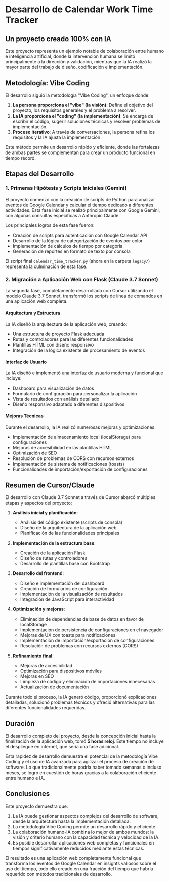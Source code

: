 # Desarrollo de Calendar Work Time Tracker

## Un proyecto creado 100% con IA

Este proyecto representa un ejemplo notable de colaboración entre humano e inteligencia artificial, donde la intervención humana se limitó principalmente a la dirección y validación, mientras que la IA realizó la mayor parte del trabajo de diseño, codificación e implementación.

## Metodología: Vibe Coding

El desarrollo siguió la metodología "Vibe Coding", un enfoque donde:

1. **La persona proporciona el "vibe" (la visión)**: Define el objetivo del proyecto, los requisitos generales y el problema a resolver.
2. **La IA proporciona el "coding" (la implementación)**: Se encarga de escribir el código, sugerir soluciones técnicas y resolver problemas de implementación.
3. **Proceso iterativo**: A través de conversaciones, la persona refina los requisitos y la IA ajusta la implementación.

Este método permite un desarrollo rápido y eficiente, donde las fortalezas de ambas partes se complementan para crear un producto funcional en tiempo récord.

## Etapas del Desarrollo

### 1. Primeras Hipótesis y Scripts Iniciales (Gemini)

El proyecto comenzó con la creación de scripts de Python para analizar eventos de Google Calendar y calcular el tiempo dedicado a diferentes actividades. Esta fase inicial se realizó principalmente con Google Gemini, con algunas consultas específicas a Anthropic Claude.

Los principales logros de esta fase fueron:
- Creación de scripts para autenticación con Google Calendar API
- Desarrollo de la lógica de categorización de eventos por color
- Implementación de cálculos de tiempo por categoría
- Generación de reportes en formato de texto por consola

El script final `calendar_time_tracker.py` (ahora en la carpeta `legacy/`) representa la culminación de esta fase.

### 2. Migración a Aplicación Web con Flask (Claude 3.7 Sonnet)

La segunda fase, completamente desarrollada con Cursor utilizando el modelo Claude 3.7 Sonnet, transformó los scripts de línea de comandos en una aplicación web completa.

#### Arquitectura y Estructura

La IA diseñó la arquitectura de la aplicación web, creando:
- Una estructura de proyecto Flask adecuada
- Rutas y controladores para las diferentes funcionalidades
- Plantillas HTML con diseño responsivo
- Integración de la lógica existente de procesamiento de eventos

#### Interfaz de Usuario

La IA diseñó e implementó una interfaz de usuario moderna y funcional que incluye:
- Dashboard para visualización de datos
- Formulario de configuración para personalizar la aplicación
- Vista de resultados con análisis detallado
- Diseño responsivo adaptado a diferentes dispositivos

#### Mejoras Técnicas

Durante el desarrollo, la IA realizó numerosas mejoras y optimizaciones:
- Implementación de almacenamiento local (localStorage) para configuraciones
- Mejoras de accesibilidad en las plantillas HTML
- Optimización de SEO
- Resolución de problemas de CORS con recursos externos
- Implementación de sistema de notificaciones (toasts)
- Funcionalidades de importación/exportación de configuraciones

## Resumen de Cursor/Claude

El desarrollo con Claude 3.7 Sonnet a través de Cursor abarcó múltiples etapas y aspectos del proyecto:

1. **Análisis inicial y planificación**:
   - Análisis del código existente (scripts de consola)
   - Diseño de la arquitectura de la aplicación web
   - Planificación de las funcionalidades principales

2. **Implementación de la estructura base**:
   - Creación de la aplicación Flask
   - Diseño de rutas y controladores
   - Desarrollo de plantillas base con Bootstrap

3. **Desarrollo del frontend**:
   - Diseño e implementación del dashboard
   - Creación de formularios de configuración
   - Implementación de la visualización de resultados
   - Integración de JavaScript para interactividad

4. **Optimización y mejoras**:
   - Eliminación de dependencias de base de datos en favor de localStorage
   - Implementación de persistencia de configuraciones en el navegador
   - Mejoras de UX con toasts para notificaciones
   - Implementación de importación/exportación de configuraciones
   - Resolución de problemas con recursos externos (CORS)

5. **Refinamiento final**:
   - Mejoras de accesibilidad
   - Optimización para dispositivos móviles
   - Mejoras en SEO
   - Limpieza de código y eliminación de importaciones innecesarias
   - Actualización de documentación

Durante todo el proceso, la IA generó código, proporcionó explicaciones detalladas, solucionó problemas técnicos y ofreció alternativas para las diferentes funcionalidades requeridas.

## Duración

El desarrollo completo del proyecto, desde la concepción inicial hasta la finalización de la aplicación web, tomó **5 horas reloj**. Este tiempo no incluye el despliegue en internet, que sería una fase adicional.

Esta rapidez de desarrollo demuestra el potencial de la metodología Vibe Coding y el uso de IA avanzada para agilizar el proceso de creación de software. Lo que tradicionalmente podría haber tomado semanas o incluso meses, se logró en cuestión de horas gracias a la colaboración eficiente entre humano e IA.

## Conclusiones

Este proyecto demuestra que:

1. La IA puede gestionar aspectos complejos del desarrollo de software, desde la arquitectura hasta la implementación detallada.
2. La metodología Vibe Coding permite un desarrollo rápido y eficiente.
3. La colaboración humano-IA combina lo mejor de ambos mundos: la visión y criterio humano con la capacidad técnica y velocidad de la IA.
4. Es posible desarrollar aplicaciones web completas y funcionales en tiempos significativamente reducidos mediante estas técnicas.

El resultado es una aplicación web completamente funcional que transforma los eventos de Google Calendar en insights valiosos sobre el uso del tiempo, todo ello creado en una fracción del tiempo que habría requerido con métodos tradicionales de desarrollo. 